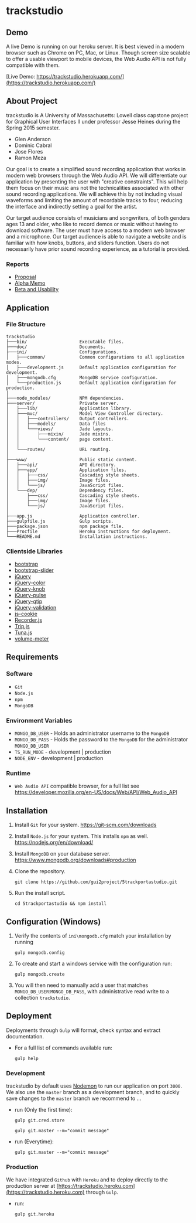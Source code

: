 # trackstudio

## Demo
A live Demo is running on our heroku server. It is best viewed in a modern browser such as Chrome on PC, Mac, or Linux. Though screen size scalable to offer a usable viewport to mobile devices, the Web Audio API is not fully compatible with them.

[Live Demo: https://trackstudio.herokuapp.com/](https://trackstudio.herokuapp.com/)

## About Project
trackstudio is A University of Massachusetts: Lowell class capstone project for Graphical User Interfaces II under professor Jesse Heines during the Spring 2015 semester.

- Glen Anderson
- Dominic Cabral
- Jose Flores
- Ramon Meza

Our goal is to create a simplified sound recording application that works in modern web browsers through the Web Audio API. We will differentiate our application by presenting the user with "creative constraints". This will help them focus on their music ans not the technicalities associated with other sound recording applications. We will achieve this by not including visual waveforms and limiting the amount of recordable tracks to four, reducing the interface and indirectly setting a goal for the artist.

Our target audience consists of musicians and songwriters, of both genders ages 13 and older, who like to record demos or music without having to download software. The user must have access to a modern web browser and a microphone. Our target audience is able to navigate a website and is familiar with how knobs, buttons, and sliders function. Users do not necessarily have prior sound recording experience, as a tutorial is provided.

### Reports
- [Proposal](https://trackstudio.herokuapp.com/api/get/doc/report-proposal)
- [Alpha Memo](https://trackstudio.herokuapp.com/api/get/doc/report-memo)
- [Beta and Usability](https://trackstudio.herokuapp.com/api/get/doc/report-usability)

## Application
### File Structure
```
trackstudio
├───bin/                    Executable files.
├───doc/                    Documents.
├───ini/                    Configurations.
│   ├───common/             Common configurations to all application modes.
│   ├───development.js      Default application configuration for development.
│   ├───mongodb.cfg         MongoDB service configuration.
│   └───production.js       Default application configuration for production.
│
├───node_modules/           NPM dependencies.
├───server/                 Private server.
│   ├───lib/                Application library.
│   ├───mvc/                Model View Controller directory.
│   │   ├───controllers/    Output controllers.
│   │   ├───models/         Data files
│   │   └───views/          Jade layouts.
│   │       ├───mixin/      Jade mixins.
│   │       └───content/    page content.
│   │
│   └───routes/             URL routing.
│
├───www/                    Public static content.
│   ├───api/                API directory.
│   ├───app/                Application files.
│   │   ├───css/            Cascading style sheets.
│   │   ├───img/            Image files.
│   │   └───js/             JavaScript files.
│   └───dep/                Dependency files.
│       ├───css/            Cascading style sheets.
│       ├───img/            Image files.
│       └───js/             JavaScript files.
│
├───app.js                  Application controller.
├───gulpfile.js             Gulp scripts.
├───package.json            npm package file.
├───Procfile                Heroku instructions for deployment.
└───README.md               Installation instructions.
```

### Clientside Libraries
- [bootstrap](http://getbootstrap.com)
- [bootstrap-slider](https://github.com/seiyria/bootstrap-slider)
- [jQuery](http://jquery.com)
- [jQuery-color](https://github.com/jquery/jquery-color)
- [jQuery-knob](https://github.com/aterrien/jQuery-Knob)
- [jQuery-pulse](https://github.com/jsoverson/jquery.pulse.js)
- [jQuery-qtip](http://qtip2.com/download)
- [jQuery-validation](https://github.com/jzaefferer/jquery-validation)
- [js-cookie](https://github.com/js-cookie/js-cookie)
- [Recorder.js](https://github.com/mattdiamond/Recorderjs)
- [Trip.js](https://github.com/EragonJ/Trip.js)
- [Tuna.js](https://github.com/Theodeus/tuna)
- [volume-meter](https://github.com/cwilso/volume-meter)

## Requirements

### Software
- `Git`
- `Node.js`
- `npm`
- `MongoDB`

### Environment Variables
- `MONGO_DB_USER` - Holds an administrator username to the `MongoDB`
- `MONGO_DB_PASS` - Holds the password to the `MongoDB` for the administrator `MONGO_DB_USER`
- `TS_RUN_MODE` - development | production
- `NODE_ENV` - development | production

### Runtime
- `Web Audio API` compatible browser, for a full list see
    https://developer.mozilla.org/en-US/docs/Web/API/Web_Audio_API

## Installation
1. Install `Git` for your system.
    https://git-scm.com/downloads

2. Install `Node.js` for your system. This installs `npm` as well.
    https://nodejs.org/en/download/

3. Install `MongoDB` on your database server.
    https://www.mongodb.org/downloads#production

4. Clone the repository.
    ```
    git clone https://github.com/gui2project/5trackportastudio.git
    ```

5. Run the install script.
    ```
    cd 5trackportastudio && npm install
    ```

## Configuration (Windows)
1. Verify the contents of `ini\mongodb.cfg` match your installation by running
    ```
    gulp mongodb.config
    ```

2. To create and start a windows service with the configuration run:
    ```
    gulp mongodb.create
    ```
3. You will then need to manually add a user that matches `MONGO_DB_USER`:`MONGO_DB_PASS`, with administrative read write to a collection `trackstudio`.

## Deployment
Deployments through `Gulp` will format, check syntax and extract documentation.

- For a full list of commands available run:

    ```
    gulp help
    ```

### Development
trackstudio by default uses [Nodemon](https://www.npmjs.com/package/nodemon) to run our application on port `3000`.
We also use the `master` branch as a development branch, and to quickly save changes to the `master` branch we recommend to ...

- run (Only the first time):

    ```
    gulp git.cred.store
    ```
    ```
    gulp git.master --m="commit message"
    ```
    
- run (Everytime):

    ```
    gulp git.master --m="commit message"
    ```

### Production
We have integrated `Github` with `Heroku` and to deploy directly to the production server at [https://trackstudio.heroku.com](https://trackstudio.heroku.com) through `Gulp`.
- run:

    ```
    gulp git.heroku
    ```
